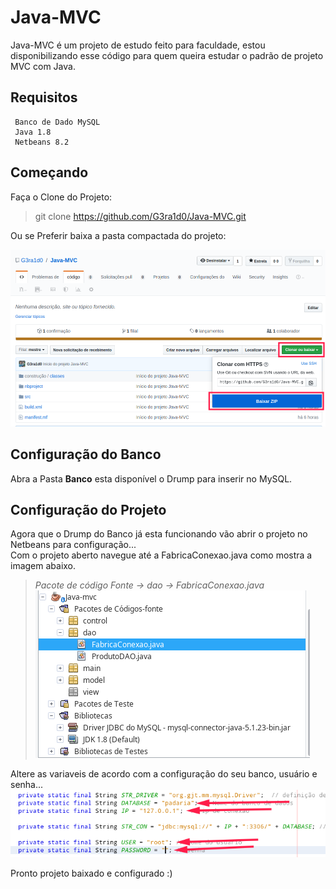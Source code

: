 # Java-MVC      
Java-MVC é um projeto de estudo feito para faculdade, estou disponibilizando esse código para quem queira estudar o padrão de projeto MVC com Java.      
 
## Requisitos   
```
 Banco de Dado MySQL    
 Java 1.8   
 Netbeans 8.2    
```
## Começando    
Faça o Clone do Projeto:     
 
> git clone https://github.com/G3ra1d0/Java-MVC.git     
 
Ou se Preferir baixa a pasta compactada do projeto:      
 
![](/img/imagem-dowload-projeto.png)    
 
## Configuração do Banco    
 
Abra a Pasta **Banco** esta disponível o Drump para inserir no MySQL.    
 
## Configuração do Projeto      
 Agora que o Drump do Banco já esta funcionando vão abrir o projeto no Netbeans para configuração...      
 Com o projeto aberto navegue até a FabricaConexao.java como mostra a imagem abaixo.          
 > *Pacote de código Fonte -> dao -> FabricaConexao.java*    
 ![](/img/FabricaConexao.png)      

 Altere as variaveis de acordo com a configuração do seu banco, usuário e senha...     
 ![](/img/configuracao.png)         
 
 Pronto projeto baixado e configurado :)    
   